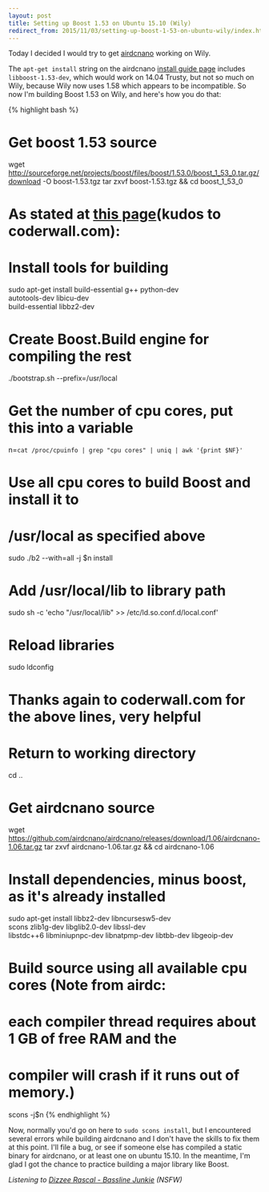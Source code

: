 ```yaml
---
layout: post
title: Setting up Boost 1.53 on Ubuntu 15.10 (Wily)
redirect_from: 2015/11/03/setting-up-boost-1-53-on-ubuntu-wily/index.html
---
```


Today I decided I would try to get [airdcnano](https://github.com/airdcnano/airdcnano) working on Wily.

The `apt-get install` string on the airdcnano [install guide page](http://www.airdcpp.net/nano-guide) includes `libboost-1.53-dev`, which would work on 14.04 Trusty, but not so much on Wily, because Wily now uses 1.58 which appears to be incompatible. So now I'm building Boost 1.53 on Wily, and here's how you do that:

{% highlight bash %}
# Get boost 1.53 source
wget http://sourceforge.net/projects/boost/files/boost/1.53.0/boost_1_53_0.tar.gz/download -O boost-1.53.tgz
tar zxvf boost-1.53.tgz && cd boost_1_53_0

# As stated at [this page](https://coderwall.com/p/0atfug/installing-boost-1-55-from-source-on-ubuntu-12-04)(kudos to coderwall.com):
# Install tools for building
sudo apt-get install build-essential g++ python-dev \
                     autotools-dev libicu-dev \
                     build-essential libbz2-dev
# Create Boost.Build engine for compiling the rest
./bootstrap.sh --prefix=/usr/local
# Get the number of cpu cores, put this into a variable
n=`cat /proc/cpuinfo | grep "cpu cores" | uniq | awk '{print $NF}'`
# Use all cpu cores to build Boost and install it to
# /usr/local as specified above
sudo ./b2 --with=all -j $n install
# Add /usr/local/lib to library path
sudo sh -c 'echo "/usr/local/lib" >> 
            /etc/ld.so.conf.d/local.conf'
# Reload libraries
sudo ldconfig
# Thanks again to coderwall.com for the above lines, very helpful

# Return to working directory
cd ..
# Get airdcnano source
wget https://github.com/airdcnano/airdcnano/releases/download/1.06/airdcnano-1.06.tar.gz
tar zxvf airdcnano-1.06.tar.gz && cd airdcnano-1.06
# Install dependencies, minus boost, as it's already installed
sudo apt-get install libbz2-dev libncursesw5-dev \
                     scons zlib1g-dev libglib2.0-dev libssl-dev \
                     libstdc++6 libminiupnpc-dev libnatpmp-dev
                     libtbb-dev libgeoip-dev
# Build source using all available cpu cores (Note from airdc:
# each compiler thread requires about 1 GB of free RAM and the
# compiler will crash if it runs out of memory.)
scons -j$n
{% endhighlight %}

Now, normally you'd go on here to `sudo scons install`, but I encountered several errors while building airdcnano and I don't have the skills to fix them at this point. I'll file a bug, or see if someone else has compiled a static binary for airdcnano, or at least one on ubuntu 15.10. In the meantime, I'm glad I got the chance to practice building a major library like Boost.

*Listening to [Dizzee Rascal - Bassline Junkie](https://www.youtube.com/watch?v=D1gl46hh3sQ) (NSFW)*
